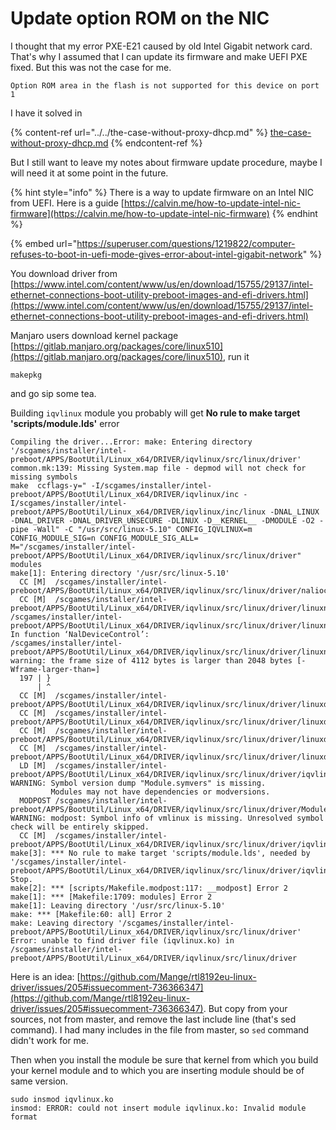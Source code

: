# Update option ROM on the NIC

I thought that my error PXE-E21 caused by old Intel Gigabit network card. That's why I assumed that I can update its firmware and make UEFI PXE fixed. But this was not the case for me.&#x20;

```
Option ROM area in the flash is not supported for this device on port 1
```

I have it solved in

{% content-ref url="../../the-case-without-proxy-dhcp.md" %}
[the-case-without-proxy-dhcp.md](../../the-case-without-proxy-dhcp.md)
{% endcontent-ref %}

But I still want to leave my notes about firmware update procedure, maybe I will need it at some point in the future.

{% hint style="info" %}
There is a way to update firmware on an Intel NIC from UEFI. Here is a guide [https://calvin.me/how-to-update-intel-nic-firmware](https://calvin.me/how-to-update-intel-nic-firmware)
{% endhint %}

{% embed url="https://superuser.com/questions/1219822/computer-refuses-to-boot-in-uefi-mode-gives-error-about-intel-gigabit-network" %}

You download driver from [https://www.intel.com/content/www/us/en/download/15755/29137/intel-ethernet-connections-boot-utility-preboot-images-and-efi-drivers.html](https://www.intel.com/content/www/us/en/download/15755/29137/intel-ethernet-connections-boot-utility-preboot-images-and-efi-drivers.html)

Manjaro users download kernel package [https://gitlab.manjaro.org/packages/core/linux510](https://gitlab.manjaro.org/packages/core/linux510), run it

```
makepkg
```

and go sip some tea.

Building `iqvlinux` module you probably will get **No rule to make target 'scripts/module.lds'** error

```
Compiling the driver...Error: make: Entering directory '/scgames/installer/intel-preboot/APPS/BootUtil/Linux_x64/DRIVER/iqvlinux/src/linux/driver'
common.mk:139: Missing System.map file - depmod will not check for missing symbols
make  ccflags-y=" -I/scgames/installer/intel-preboot/APPS/BootUtil/Linux_x64/DRIVER/iqvlinux/inc -I/scgames/installer/intel-preboot/APPS/BootUtil/Linux_x64/DRIVER/iqvlinux/inc/linux -DNAL_LINUX -DNAL_DRIVER -DNAL_DRIVER_UNSECURE -DLINUX -D__KERNEL__ -DMODULE -O2 -pipe -Wall" -C "/usr/src/linux-5.10" CONFIG_IQVLINUX=m CONFIG_MODULE_SIG=n CONFIG_MODULE_SIG_ALL= M="/scgames/installer/intel-preboot/APPS/BootUtil/Linux_x64/DRIVER/iqvlinux/src/linux/driver"    modules
make[1]: Entering directory '/usr/src/linux-5.10'
  CC [M]  /scgames/installer/intel-preboot/APPS/BootUtil/Linux_x64/DRIVER/iqvlinux/src/linux/driver/nalioctldrv.o
  CC [M]  /scgames/installer/intel-preboot/APPS/BootUtil/Linux_x64/DRIVER/iqvlinux/src/linux/driver/linuxnaldriver.o
/scgames/installer/intel-preboot/APPS/BootUtil/Linux_x64/DRIVER/iqvlinux/src/linux/driver/linuxnaldriver.c: In function ‘NalDeviceControl’:
/scgames/installer/intel-preboot/APPS/BootUtil/Linux_x64/DRIVER/iqvlinux/src/linux/driver/linuxnaldriver.c:197:1: warning: the frame size of 4112 bytes is larger than 2048 bytes [-Wframe-larger-than=]
  197 | }
      | ^
  CC [M]  /scgames/installer/intel-preboot/APPS/BootUtil/Linux_x64/DRIVER/iqvlinux/src/linux/driver/linuxdriveros_i.o
  CC [M]  /scgames/installer/intel-preboot/APPS/BootUtil/Linux_x64/DRIVER/iqvlinux/src/linux/driver/linuxdriverpci_i.o
  CC [M]  /scgames/installer/intel-preboot/APPS/BootUtil/Linux_x64/DRIVER/iqvlinux/src/linux/driver/linuxdriverdevice_i.o
  CC [M]  /scgames/installer/intel-preboot/APPS/BootUtil/Linux_x64/DRIVER/iqvlinux/src/linux/driver/linuxdrivermemory_i.o
  LD [M]  /scgames/installer/intel-preboot/APPS/BootUtil/Linux_x64/DRIVER/iqvlinux/src/linux/driver/iqvlinux.o
WARNING: Symbol version dump "Module.symvers" is missing.
         Modules may not have dependencies or modversions.
  MODPOST /scgames/installer/intel-preboot/APPS/BootUtil/Linux_x64/DRIVER/iqvlinux/src/linux/driver/Module.symvers
WARNING: modpost: Symbol info of vmlinux is missing. Unresolved symbol check will be entirely skipped.
  CC [M]  /scgames/installer/intel-preboot/APPS/BootUtil/Linux_x64/DRIVER/iqvlinux/src/linux/driver/iqvlinux.mod.o
make[3]: *** No rule to make target 'scripts/module.lds', needed by '/scgames/installer/intel-preboot/APPS/BootUtil/Linux_x64/DRIVER/iqvlinux/src/linux/driver/iqvlinux.ko'.  Stop.
make[2]: *** [scripts/Makefile.modpost:117: __modpost] Error 2
make[1]: *** [Makefile:1709: modules] Error 2
make[1]: Leaving directory '/usr/src/linux-5.10'
make: *** [Makefile:60: all] Error 2
make: Leaving directory '/scgames/installer/intel-preboot/APPS/BootUtil/Linux_x64/DRIVER/iqvlinux/src/linux/driver'
Error: unable to find driver file (iqvlinux.ko) in /scgames/installer/intel-preboot/APPS/BootUtil/Linux_x64/DRIVER/iqvlinux/src/linux/driver
```

Here is an idea: [https://github.com/Mange/rtl8192eu-linux-driver/issues/205#issuecomment-736366347](https://github.com/Mange/rtl8192eu-linux-driver/issues/205#issuecomment-736366347). But copy from your sources, not from master, and remove the last include line (that's sed command). I had many includes in the file from master, so `sed` command didn't work for me.

Then when you install the module be sure that kernel from which you build your kernel module and to which you are inserting module should be of same version.

```
sudo insmod iqvlinux.ko
insmod: ERROR: could not insert module iqvlinux.ko: Invalid module format
```
